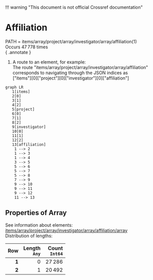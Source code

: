 !!! warning "This document is not official Crossref documentation"
# Affiliation
PATH = items/array/project/array/investigator/array/affiliation(1)  
Occurs 47 778 times  
{ .annotate }

1. A route to an element, for example:  
   The route "items/array/project/array/investigator/array/affiliation" corresponds to navigating through the JSON indices as  
   ["items"][0]["project"][0]["investigator"][0]["affiliation"]  

```mermaid
graph LR
   1[items]
   2[0]
   3[1]
   4[2]
   5[project]
   6[0]
   7[1]
   8[2]
   9[investigator]
   10[0]
   11[1]
   12[2]
   13[affiliation]
    1 --> 2
    1 --> 3
    1 --> 4
    3 --> 5
    5 --> 6
    5 --> 7
    5 --> 8
    7 --> 9
    9 --> 10
    9 --> 11
    9 --> 12
    11 --> 13
```


## Properties of Array
See information about elements: [items/array/project/array/investigator/array/affiliation/array](array/index.md)  
Distribution of lengths:  

| **Row** | **Length**<br>`Any` | **Count**<br>`Int64` |
|--------:|--------------------:|---------------------:|
| **1**   | 0                   | 27 286               |
| **2**   | 1                   | 20 492               |

